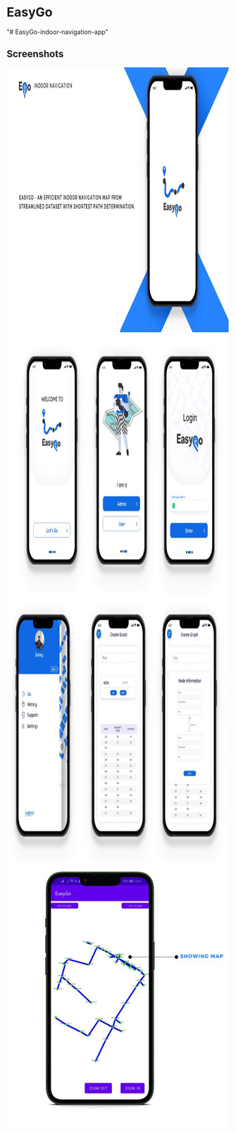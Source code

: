 # EasyGo
"# EasyGo-indoor-navigation-app" 

## Screenshots

<img src="./app/src/main/res/drawable/4.JPG" height="600"  align="center" />
<img src="./app/src/main/res/drawable/1.JPG" height="600"  align="center" />
<img src="./app/src/main/res/drawable/2.JPG" height="600"  align="center" />
<img src="./app/src/main/res/drawable/3.JPG" height="600"  align="center" />

